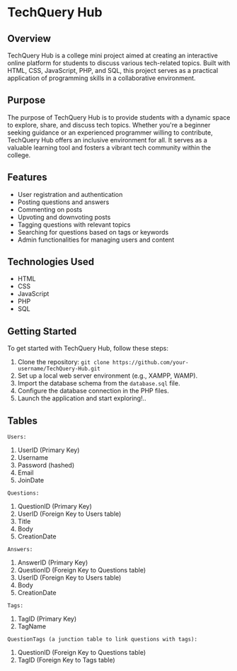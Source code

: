 # TechQuery Hub

## Overview
TechQuery Hub is a college mini project aimed at creating an interactive online platform for students to discuss various tech-related topics. Built with HTML, CSS, JavaScript, PHP, and SQL, this project serves as a practical application of programming skills in a collaborative environment.

## Purpose
The purpose of TechQuery Hub is to provide students with a dynamic space to explore, share, and discuss tech topics. Whether you're a beginner seeking guidance or an experienced programmer willing to contribute, TechQuery Hub offers an inclusive environment for all. It serves as a valuable learning tool and fosters a vibrant tech community within the college.

## Features
- User registration and authentication
- Posting questions and answers
- Commenting on posts
- Upvoting and downvoting posts
- Tagging questions with relevant topics
- Searching for questions based on tags or keywords
- Admin functionalities for managing users and content

## Technologies Used
- HTML
- CSS
- JavaScript
- PHP
- SQL

## Getting Started
To get started with TechQuery Hub, follow these steps:
1. Clone the repository: `git clone https://github.com/your-username/TechQuery-Hub.git`
2. Set up a local web server environment (e.g., XAMPP, WAMP).
3. Import the database schema from the `database.sql` file.
4. Configure the database connection in the PHP files.
5. Launch the application and start exploring!..

## Tables
`Users:`
1. UserID (Primary Key)
2. Username
3. Password (hashed)
4. Email
5. JoinDate

`Questions:`
1. QuestionID (Primary Key)
2. UserID (Foreign Key to Users table)
4. Title
5. Body
6. CreationDate

`Answers:`
1. AnswerID (Primary Key)
2. QuestionID (Foreign Key to Questions table)
3. UserID (Foreign Key to Users table)
4. Body
5. CreationDate

`Tags:`
1. TagID (Primary Key)
2. TagName

`QuestionTags (a junction table to link questions with tags):`
1. QuestionID (Foreign Key to Questions table)
2. TagID (Foreign Key to Tags table)